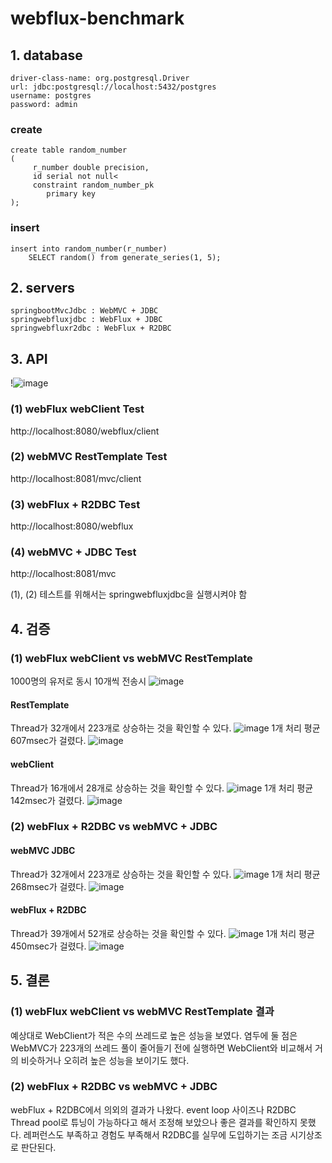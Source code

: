 # webflux-benchmark

## 1. database
    driver-class-name: org.postgresql.Driver
    url: jdbc:postgresql://localhost:5432/postgres
    username: postgres
    password: admin

### create
```
create table random_number
(
     r_number double precision,
     id serial not null<
     constraint random_number_pk
        primary key
);
```
### insert
```
insert into random_number(r_number)
    SELECT random() from generate_series(1, 5);
```

## 2. servers
```
springbootMvcJdbc : WebMVC + JDBC
springwebfluxjdbc : WebFlux + JDBC
springwebfluxr2dbc : WebFlux + R2DBC
```
## 3. API

!![image](https://github.com/JaekwanJeon/webflux-benchmark/assets/3446997/362ae979-7513-4cc5-bc3e-2b40d27505b9)


### (1) webFlux webClient Test
http://localhost:8080/webflux/client

### (2) webMVC RestTemplate Test
http://localhost:8081/mvc/client

### (3) webFlux + R2DBC Test
http://localhost:8080/webflux

### (4) webMVC + JDBC Test
http://localhost:8081/mvc

(1), (2) 테스트를 위해서는 springwebfluxjdbc을 실행시켜야 함

## 4. 검증

### (1) webFlux webClient vs webMVC RestTemplate
1000명의 유저로 동시 10개씩 전송시
![image](https://github.com/JaekwanJeon/webflux-benchmark/assets/3446997/42873f26-232d-4e4b-9256-ad49081a8426)


#### RestTemplate 
Thread가 32개에서 223개로 상승하는 것을 확인할 수 있다.
![image](https://github.com/JaekwanJeon/webflux-benchmark/assets/3446997/c1ebcc1a-e263-481f-a400-f03f4ba99dac)
1개 처리 평균 607msec가 걸렸다.
![image](https://github.com/JaekwanJeon/webflux-benchmark/assets/3446997/cd45268d-809a-42c5-99fa-961978c267de)

#### webClient 
Thread가 16개에서 28개로 상승하는 것을 확인할 수 있다.
![image](https://github.com/JaekwanJeon/webflux-benchmark/assets/3446997/6a8e8c72-3e0c-48ac-a2cc-04f3f075a555)
1개 처리 평균 142msec가 걸렸다.
![image](https://github.com/JaekwanJeon/webflux-benchmark/assets/3446997/4596586c-f289-4efb-a9fd-bec395c84bef)

### (2) webFlux + R2DBC vs webMVC + JDBC

#### webMVC JDBC
Thread가 32개에서 223개로 상승하는 것을 확인할 수 있다.
![image](https://github.com/JaekwanJeon/webflux-benchmark/assets/3446997/42ffe455-cdc6-45a3-9842-d16c54ef005e)
1개 처리 평균 268msec가 걸렸다.
![image](https://github.com/JaekwanJeon/webflux-benchmark/assets/3446997/a0344ea8-afa5-4d61-add4-6463a9b85df4)

#### webFlux + R2DBC
Thread가 39개에서 52개로 상승하는 것을 확인할 수 있다.
![image](https://github.com/JaekwanJeon/webflux-benchmark/assets/3446997/b5de14b3-5f68-4d6f-a4fd-d5da8d1eb862)
1개 처리 평균 450msec가 걸렸다.
![image](https://github.com/JaekwanJeon/webflux-benchmark/assets/3446997/b03f7787-48a5-4394-bf0e-45165e6fcacb)

## 5. 결론

### (1) webFlux webClient vs webMVC RestTemplate 결과
예상대로 WebClient가 적은 수의 쓰레드로 높은 성능을 보였다.
염두에 둘 점은 WebMVC가 223개의 쓰레드 풀이 줄어들기 전에 실행하면 WebClient와 비교해서 거의 비슷하거나
오히려 높은 성능을 보이기도 했다.

### (2) webFlux + R2DBC vs webMVC + JDBC
webFlux + R2DBC에서 의외의 결과가 나왔다.
event loop 사이즈나 R2DBC Thread pool로 튜닝이 가능하다고 해서 조정해 보았으나 좋은 결과를 확인하지 못했다.
레퍼런스도 부족하고 경험도 부족해서 R2DBC를 실무에 도입하기는 조금 시기상조로 판단된다.
